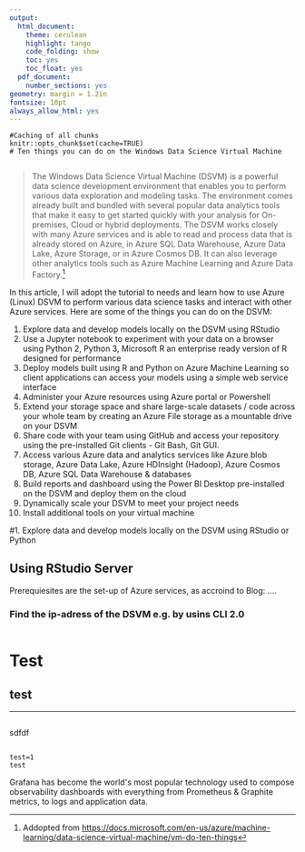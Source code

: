 ```yaml
---
output:
  html_document:
    theme: cerulean
    highlight: tango
    code_folding: show
    toc: yes
    toc_float: yes
  pdf_document:
    number_sections: yes
geometry: margin = 1.2in
fontsize: 10pt
always_allow_html: yes
---
```


```{r cache, include=FALSE}
#Caching of all chunks
knitr::opts_chunk$set(cache=TRUE)
# Ten things you can do on the Windows Data Science Virtual Machine
```

```{r}

```

> The Windows Data Science Virtual Machine (DSVM) is a powerful data science development environment that enables you to perform various data exploration and modeling tasks. The environment comes already built and bundled with several popular data analytics tools that make it easy to get started quickly with your analysis for On-premises, Cloud or hybrid deployments. The DSVM works closely with many Azure services and is able to read and process data that is already stored on Azure, in Azure SQL Data Warehouse, Azure Data Lake, Azure Storage, or in Azure Cosmos DB. It can also leverage other analytics tools such as Azure Machine Learning and Azure Data Factory.[^1]

[^1]: Addopted from <https://docs.microsoft.com/en-us/azure/machine-learning/data-science-virtual-machine/vm-do-ten-things>

In this article, I will adopt the tutorial to needs and learn how to use Azure (Linux) DSVM to perform various data science tasks and interact with other Azure services. Here are some of the things you can do on the DSVM:

1.  Explore data and develop models locally on the DSVM using RStudio
2.  Use a Jupyter notebook to experiment with your data on a browser using Python 2, Python 3, Microsoft R an enterprise ready version of R designed for performance
3.  Deploy models built using R and Python on Azure Machine Learning so client applications can access your models using a simple web service interface
4.  Administer your Azure resources using Azure portal or Powershell
5.  Extend your storage space and share large-scale datasets / code across your whole team by creating an Azure File storage as a mountable drive on your DSVM
6.  Share code with your team using GitHub and access your repository using the pre-installed Git clients - Git Bash, Git GUI.
7.  Access various Azure data and analytics services like Azure blob storage, Azure Data Lake, Azure HDInsight (Hadoop), Azure Cosmos DB, Azure SQL Data Warehouse & databases
8.  Build reports and dashboard using the Power BI Desktop pre-installed on the DSVM and deploy them on the cloud
9.  Dynamically scale your DSVM to meet your project needs
10. Install additional tools on your virtual machine

\#1. Explore data and develop models locally on the DSVM using RStudio or Python

## Using RStudio Server

Prerequiesites are the set-up of Azure services, as accroind to Blog: ....

### Find the ip-adress of the DSVM e.g. by usins CLI 2.0

```{python}

```

# Test

## test

------------------------------------------------------------------------

```{r}

```

sdfdf

```{r}

```

```{r}
test=1
test
```

Grafana has become the world's most popular technology used to compose observability dashboards with everything from Prometheus & Graphite metrics, to logs and application data.
